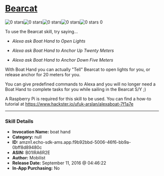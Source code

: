 # [Bearcat](http://alexa.amazon.com/#skills/amzn1.echo-sdk-ams.app.f9b92bbd-5006-46f6-bb9a-0bff8d89480c)
![0 stars](../../images/ic_star_border_black_18dp_1x.png)![0 stars](../../images/ic_star_border_black_18dp_1x.png)![0 stars](../../images/ic_star_border_black_18dp_1x.png)![0 stars](../../images/ic_star_border_black_18dp_1x.png)![0 stars](../../images/ic_star_border_black_18dp_1x.png) 0

To use the Bearcat skill, try saying...

* *Alexa ask Boat Hand to Open Lights*

* *Alexa ask Boat Hand to Anchor Up Twenty Meters*

* *Alexa ask Boat Hand to Anchor Down Five Meters*

With Boat Hand you can actually "Tell" Bearcat to open lights for you, or release anchor for 20 meters for you.

You can give predefined commands to Alexa and you will no longer need a Boat Hand to complete tasks for you while sailing in the Bearcat S/Y ;)

A Raspberry Pi is required for this skill to be used. You can find a how-to tutorial at https://www.hackster.io/ufuk-arslan/alexaboat-7f1a7e

***

### Skill Details

* **Invocation Name:** boat hand
* **Category:** null
* **ID:** amzn1.echo-sdk-ams.app.f9b92bbd-5006-46f6-bb9a-0bff8d89480c
* **ASIN:** B01IRA6R2E
* **Author:** Mobilist
* **Release Date:** September 11, 2016 @ 04:46:22
* **In-App Purchasing:** No
